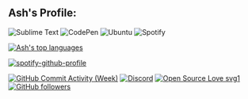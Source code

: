 ## Ash's Profile:

![Sublime Text](https://img.shields.io/badge/sublime_text-%23575757.svg?style=for-the-badge&logo=sublime-text&logoColor=important)
![CodePen](https://img.shields.io/badge/CodePen-white?style=for-the-badge&logo=codepen&logoColor=black)
![Ubuntu](https://img.shields.io/badge/Ubuntu-E95420?style=for-the-badge&logo=ubuntu&logoColor=white)
![Spotify](https://img.shields.io/badge/Spotify-1ED760?style=for-the-badge&logo=spotify&logoColor=white)

[![Ash's top languages](https://github-readme-stats.vercel.app/api/top-langs/?username=sillyash&theme=blue-green)](https://github.com/sillyash/github-readme-stats)

[![spotify-github-profile](https://spotify-github-profile.vercel.app/api/view?uid=n8wh9ub4bpzpaylqhv1m3tdh2&cover_image=true&theme=novatorem&show_offline=false&background_color=ffffff&bar_color=d94ac6&bar_color_cover=true)](https://github.com/kittinan/spotify-github-profile)

[![GitHub Commit Activity (Week)](https://img.shields.io/github/commit-activity/w/sillyash/sillyash)](https://https://discord.com/sillyash)
[![Discord](https://badgen.net/badge/icon/discord?icon=discord&label)](https://https://discord.com/)
[![Open Source Love svg1](https://badges.frapsoft.com/os/v1/open-source.svg?v=103)](https://github.com/ellerbrock/open-source-badges/)  
[![GitHub followers](https://img.shields.io/github/followers/sillyash.svg?style=social&label=Follow&maxAge=2592000)](https://github.com/sillyash?tab=followers)
